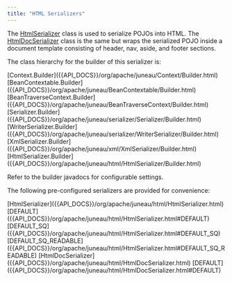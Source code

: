 ```yaml
---
title: "HTML Serializers"
---
```


The [HtmlSerializer]({{API_DOCS}}/org/apache/juneau/html/HtmlSerializer.html) class is used to serialize POJOs into HTML.
The [HtmlDocSerializer]({{API_DOCS}}/org/apache/juneau/html/HtmlDocSerializer.html) class is the same but wraps the serialized POJO inside a document template consisting of header, nav, aside, and footer sections.

The class hierarchy for the builder of this serializer is:

<tree>
<node-0><java-abstract-class>[Context.Builder]({{API_DOCS}}/org/apache/juneau/Context/Builder.html)</java-abstract-class></node-0>
<node-1><java-abstract-class>[BeanContextable.Builder]({{API_DOCS}}/org/apache/juneau/BeanContextable/Builder.html)</java-abstract-class></node-1>
<node-2><java-abstract-class>[BeanTraverseContext.Builder]({{API_DOCS}}/org/apache/juneau/BeanTraverseContext/Builder.html)</java-abstract-class></node-2>
<node-3><java-abstract-class>[Serializer.Builder]({{API_DOCS}}/org/apache/juneau/serializer/Serializer/Builder.html)</java-abstract-class></node-3>
<node-4><java-abstract-class>[WriterSerializer.Builder]({{API_DOCS}}/org/apache/juneau/serializer/WriterSerializer/Builder.html)</java-abstract-class></node-4>
<node-5><java-class>[XmlSerializer.Builder]({{API_DOCS}}/org/apache/juneau/xml/XmlSerializer/Builder.html)</java-class></node-5>
<node-6><java-class>[HtmlSerializer.Builder]({{API_DOCS}}/org/apache/juneau/html/HtmlSerializer/Builder.html)</java-class></node-6>
</tree>

Refer to the builder javadocs for configurable settings.

The following pre-configured serializers are provided for convenience:

<tree>
<node-0><java-class>[HtmlSerializer]({{API_DOCS}}/org/apache/juneau/html/HtmlSerializer.html)</java-class></node-0>
<node-1><javac-field>[DEFAULT]({{API_DOCS}}/org/apache/juneau/html/HtmlSerializer.html#DEFAULT)</javac-field></node-1>
<node-1><javac-field>[DEFAULT_SQ]({{API_DOCS}}/org/apache/juneau/html/HtmlSerializer.html#DEFAULT_SQ)</javac-field></node-1>
<node-1><javac-field>[DEFAULT_SQ_READABLE]({{API_DOCS}}/org/apache/juneau/html/HtmlSerializer.html#DEFAULT_SQ_READABLE)</javac-field></node-1>
<node-0><java-class>[HtmlDocSerializer]({{API_DOCS}}/org/apache/juneau/html/HtmlDocSerializer.html)</java-class></node-0>
<node-1><javac-field>[DEFAULT]({{API_DOCS}}/org/apache/juneau/html/HtmlDocSerializer.html#DEFAULT)</javac-field></node-1>
</tree>
